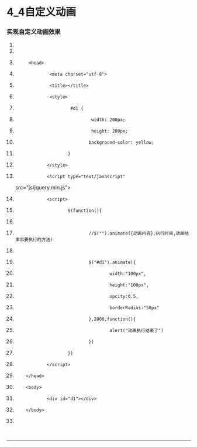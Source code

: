 ﻿
# 4_4自定义动画

### 实现自定义动画效果    




1.  <!DOCTYPE html>
2.  <html>
3.          <head>
4.                  <meta charset="utf-8">
5.                  <title></title>
6.                  <style>
7.                          #d1 {
8.                                  width: 200px;
9.                                  height: 200px;
10.                                 background-color: yellow;
11.                         }
12.                 </style>
13.                 <script type="text/javascript"
    src="js/jquery.min.js"></script>
14.                 <script>
15.                         $(function(){
16.                                 
17.                                 //$("").animate({动画内容},执行时间,动画结束后要执行的方法)
18.                                 
19.                                 $("#d1").animate({
20.                                         width:"100px",
21.                                         height:"100px",
22.                                         opcity:0.5,
23.                                         borderRadius:"50px"
24.                                 },2000,function(){
25.                                         alert("动画执行结束了")
26.                                 })
27.                         })
28.                 </script>
29.         </head>
30.         <body>
31.                 <div id="d1"></div>
32.         </body>
33. </html>




   




------------------------------------------------------------

